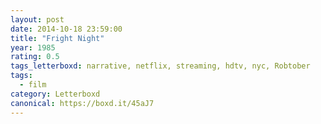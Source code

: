 ```yaml
---
layout: post 
date: 2014-10-18 23:59:00
title: "Fright Night"
year: 1985
rating: 0.5
tags_letterboxd: narrative, netflix, streaming, hdtv, nyc, Robtober
tags:
  - film
category: Letterboxd
canonical: https://boxd.it/45aJ7
---
```

